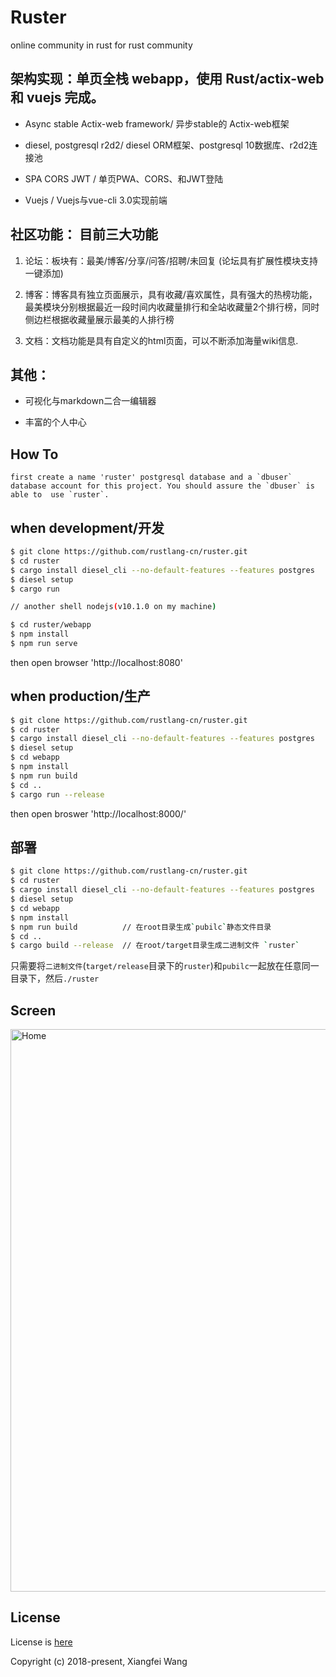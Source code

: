 # Ruster

online community in rust for rust community

## 架构实现：单页全栈 webapp，使用 Rust/actix-web 和 vuejs 完成。

- Async stable Actix-web framework/ 异步stable的 Actix-web框架

- diesel, postgresql r2d2/ diesel ORM框架、postgresql 10数据库、r2d2连接池

- SPA CORS JWT / 单页PWA、CORS、和JWT登陆

- Vuejs / Vuejs与vue-cli 3.0实现前端

## 社区功能： 目前三大功能

1. 论坛：板块有：最美/博客/分享/问答/招聘/未回复 (论坛具有扩展性模块支持一键添加)

2. 博客：博客具有独立页面展示，具有收藏/喜欢属性，具有强大的热榜功能，最美模块分别根据最近一段时间内收藏量排行和全站收藏量2个排行榜，同时侧边栏根据收藏量展示最美的人排行榜

3. 文档：文档功能是具有自定义的html页面，可以不断添加海量wiki信息.

## 其他：

- 可视化与markdown二合一编辑器

- 丰富的个人中心

## How To

    first create a name 'ruster' postgresql database and a `dbuser` database account for this project. You should assure the `dbuser` is able to  use `ruster`. 

## when development/开发

```bash
$ git clone https://github.com/rustlang-cn/ruster.git
$ cd ruster
$ cargo install diesel_cli --no-default-features --features postgres
$ diesel setup
$ cargo run

// another shell nodejs(v10.1.0 on my machine)

$ cd ruster/webapp
$ npm install
$ npm run serve
```

then open browser 'http://localhost:8080'

## when production/生产

```bash
$ git clone https://github.com/rustlang-cn/ruster.git
$ cd ruster
$ cargo install diesel_cli --no-default-features --features postgres
$ diesel setup
$ cd webapp
$ npm install
$ npm run build
$ cd ..
$ cargo run --release
```

then open broswer 'http://localhost:8000/'

## 部署

```bash
$ git clone https://github.com/rustlang-cn/ruster.git
$ cd ruster
$ cargo install diesel_cli --no-default-features --features postgres
$ diesel setup
$ cd webapp
$ npm install
$ npm run build          // 在root目录生成`pubilc`静态文件目录
$ cd ..
$ cargo build --release  // 在root/target目录生成二进制文件 `ruster`
```

只需要将`二进制文件`(`target/release`目录下的`ruster`)和`pubilc`一起放在任意同一目录下，然后`./ruster`

## Screen

<img alt="Home" width="900" src="https://raw.githubusercontent.com/rustlang-cn/ruster/master/rust-cn.png">

## License

License is [here](https://github.com/rustlang-cn/ruster/blob/master/LICENSE)

Copyright (c) 2018-present, Xiangfei Wang

